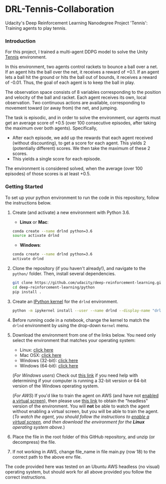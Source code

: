 # DRL-Tennis-Collaboration
Udacity's Deep Reinforcement Learning Nanodegree Project 'Tennis': Training agents to play tennis.


### Introduction
For this project, I trained a multi-agent DDPG model to solve the Unity [Tennis](https://github.com/Unity-Technologies/ml-agents/blob/master/docs/Learning-Environment-Examples.md#tennis) environment.

In this environment, two agents control rackets to bounce a ball over a net. If an agent hits the ball over the net, it receives a reward of +0.1. If an agent lets a ball hit the ground or hits the ball out of bounds, it receives a reward of -0.01. Thus, the goal of each agent is to keep the ball in play.

The observation space consists of 8 variables corresponding to the position and velocity of the ball and racket. Each agent receives its own, local observation. Two continuous actions are available, corresponding to movement toward (or away from) the net, and jumping.

The task is episodic, and in order to solve the environment, our agents must get an average score of +0.5 (over 100 consecutive episodes, after taking the maximum over both agents). Specifically,

- After each episode, we add up the rewards that each agent received (without discounting), to get a score for each agent. This yields 2 (potentially different) scores. We then take the maximum of these 2 scores.
- This yields a single score for each episode.

The environment is considered solved, when the average (over 100 episodes) of those scores is at least +0.5.


### Getting Started

To set up your python environment to run the code in this repository, follow the instructions below.

1. Create (and activate) a new environment with Python 3.6.

    - __Linux__ or __Mac__: 
    ```bash
    conda create --name drlnd python=3.6
    source activate drlnd
    ```
    - __Windows__: 
    ```bash
    conda create --name drlnd python=3.6 
    activate drlnd
    ```
    
2. Clone the repository (if you haven't already!), and navigate to the `python/` folder.  Then, install several dependencies.
    ```bash
    git clone https://github.com/udacity/deep-reinforcement-learning.git
    cd deep-reinforcement-learning/python
    pip install .
    ```

3. Create an [IPython kernel](http://ipython.readthedocs.io/en/stable/install/kernel_install.html) for the `drlnd` environment.  
    ```bash
    python -m ipykernel install --user --name drlnd --display-name "drlnd"
    ```

4. Before running code in a notebook, change the kernel to match the `drlnd` environment by using the drop-down `Kernel` menu. 


5. Download the environment from one of the links below.  You need only select the environment that matches your operating system:
    - Linux: [click here](https://s3-us-west-1.amazonaws.com/udacity-drlnd/P3/Tennis/Tennis_Linux.zip)
    - Mac OSX: [click here](https://s3-us-west-1.amazonaws.com/udacity-drlnd/P3/Tennis/Tennis.app.zip)
    - Windows (32-bit): [click here](https://s3-us-west-1.amazonaws.com/udacity-drlnd/P3/Tennis/Tennis_Windows_x86.zip)
    - Windows (64-bit): [click here](https://s3-us-west-1.amazonaws.com/udacity-drlnd/P3/Tennis/Tennis_Windows_x86_64.zip)
    
    (_For Windows users_) Check out [this link](https://support.microsoft.com/en-us/help/827218/how-to-determine-whether-a-computer-is-running-a-32-bit-version-or-64) if you need help with determining if your computer is running a 32-bit version or 64-bit version of the Windows operating system.

    (_For AWS_) If you'd like to train the agent on AWS (and have not [enabled a virtual screen](https://github.com/Unity-Technologies/ml-agents/blob/master/docs/Training-on-Amazon-Web-Service.md)), then please use [this link](https://s3-us-west-1.amazonaws.com/udacity-drlnd/P3/Tennis/Tennis_Linux_NoVis.zip) to obtain the "headless" version of the environment.  You will **not** be able to watch the agent without enabling a virtual screen, but you will be able to train the agent.  (_To watch the agent, you should follow the instructions to [enable a virtual screen](https://github.com/Unity-Technologies/ml-agents/blob/master/docs/Training-on-Amazon-Web-Service.md), and then download the environment for the **Linux** operating system above._)


6. Place the file in the root folder of this GitHub repository, and unzip (or decompress) the file. 

7. If not working in AWS, change file_name in file main.py (row 18) to the correct path to the above env file.

The code provided here was tested on an Ubuntu AWS headless (no visual) operating system, but should work for all above provided you follow the correct instructions.

